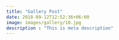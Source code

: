 ```yaml
---
title: "Gallery Post"
date: 2018-09-12T12:52:36+06:00
image: images/gallery/10.jpg
description : "This is meta description"
---
```


